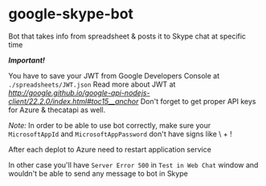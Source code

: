 # google-skype-bot
Bot that takes info from spreadsheet &amp; posts it to Skype chat at specific time

***Important!***

You have to save your JWT from Google Developers Console at `./spreadsheets/JWT.json`
Read more about JWT at *http://google.github.io/google-api-nodejs-client/22.2.0/index.html#toc15__anchor*
Don't forget to get proper API keys for Azure & thecatapi as well.

*Note:*
In order to be able to use bot correctly, make sure your `MicrosoftAppId` and `MicrosoftAppPassword` don't have signs like \ + !

After each deplot to Azure need to restart application service

In other case you'll have `Server Error 500` in `Test in Web Chat` window and wouldn't be able to send any message to bot in Skype